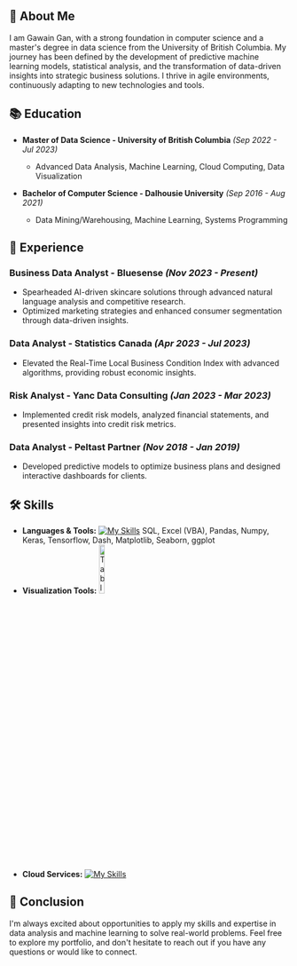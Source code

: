 ## 👋 About Me

I am Gawain Gan, with a strong foundation in computer science and a master's degree in data science from the University of British Columbia. My journey has been defined by the development of predictive machine learning models, statistical analysis, and the transformation of data-driven insights into strategic business solutions. I thrive in agile environments, continuously adapting to new technologies and tools.

## 📚 Education

- **Master of Data Science - University of British Columbia** *(Sep 2022 - Jul 2023)*
  - Advanced Data Analysis, Machine Learning, Cloud Computing, Data Visualization

- **Bachelor of Computer Science - Dalhousie University** *(Sep 2016 - Aug 2021)*
  - Data Mining/Warehousing, Machine Learning, Systems Programming

## 💼 Experience

### **Business Data Analyst - Bluesense** *(Nov 2023 - Present)*
- Spearheaded AI-driven skincare solutions through advanced natural language analysis and competitive research.
- Optimized marketing strategies and enhanced consumer segmentation through data-driven insights.

### **Data Analyst - Statistics Canada** *(Apr 2023 - Jul 2023)*
- Elevated the Real-Time Local Business Condition Index with advanced algorithms, providing robust economic insights.

### **Risk Analyst - Yanc Data Consulting** *(Jan 2023 - Mar 2023)*
- Implemented credit risk models, analyzed financial statements, and presented insights into credit risk metrics.

### **Data Analyst - Peltast Partner** *(Nov 2018 - Jan 2019)*
- Developed predictive models to optimize business plans and designed interactive dashboards for clients.

## 🛠 Skills

- **Languages & Tools:** [![My Skills](https://skillicons.dev/icons?i=py,r,tensorflow)](https://skillicons.dev) SQL, Excel (VBA), Pandas, Numpy, Keras, Tensorflow, Dash, Matplotlib, Seaborn, ggplot
- **Visualization Tools:** <img src="https://upload.wikimedia.org/wikipedia/commons/4/4b/Tableau_Logo.png" alt="Tableau" style="width:15%; height:auto;">
- **Cloud Services:** [![My Skills](https://skillicons.dev/icons?i=aws,gcp,azure&perline=3)](https://skillicons.dev)

## 🧩 Conclusion

I'm always excited about opportunities to apply my skills and expertise in data analysis and machine learning to solve real-world problems. Feel free to explore my portfolio, and don't hesitate to reach out if you have any questions or would like to connect.
